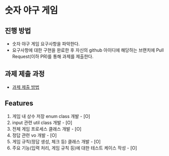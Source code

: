 # 숫자 야구 게임
## 진행 방법
* 숫자 야구 게임 요구사항을 파악한다.
* 요구사항에 대한 구현을 완료한 후 자신의 github 아이디에 해당하는 브랜치에 Pull Request(이하 PR)를 통해 과제를 제출한다.

## 과제 제출 과정
* [과제 제출 방법](https://github.com/next-step/nextstep-docs/tree/master/precourse)

## Features
1. 게임 내 상수 저장 enum class 개발 - [O]
2. input 관련 util class 개발 - [O]
3. 전체 게임 프로세스 클래스 개발 - [O]
4. 정답 관련 vo 개발 - [O]
5. 게임 규칙(정답 생성, 체크 등) 클래스 개발 - [O]
6. 주요 기능(입력 처리, 게임 규칙 등)에 대한 테스트 케이스 작성 - [O]